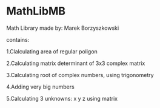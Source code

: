 # MathLibMB
Math Library made by: Marek Borzyszkowski

contains:

1.Clalculating area of regular poligon

2.Calculating matrix determinant of 3x3 complex matrix

3.Calculating root of complex numbers, using trigonometry

4.Adding very big numbers

5.Calculating 3 unknowns: x y z using matrix
